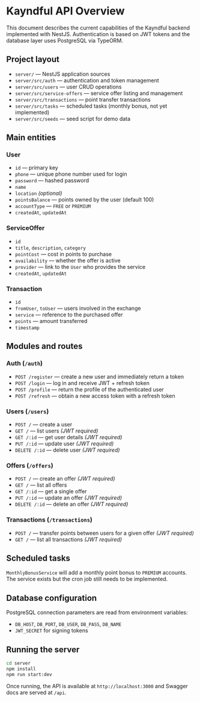 # Kayndful API Overview

This document describes the current capabilities of the Kayndful backend implemented with NestJS. Authentication is based on JWT tokens and the database layer uses PostgreSQL via TypeORM.

## Project layout

- `server/` — NestJS application sources
- `server/src/auth` — authentication and token management
- `server/src/users` — user CRUD operations
- `server/src/service-offers` — service offer listing and management
- `server/src/transactions` — point transfer transactions
- `server/src/tasks` — scheduled tasks (monthly bonus, not yet implemented)
- `server/src/seeds` — seed script for demo data

## Main entities

### User
- `id` — primary key
- `phone` — unique phone number used for login
- `password` — hashed password
- `name`
- `location` *(optional)*
- `pointsBalance` — points owned by the user (default 100)
- `accountType` — `FREE` or `PREMIUM`
- `createdAt`, `updatedAt`

### ServiceOffer
- `id`
- `title`, `description`, `category`
- `pointCost` — cost in points to purchase
- `availability` — whether the offer is active
- `provider` — link to the `User` who provides the service
- `createdAt`, `updatedAt`

### Transaction
- `id`
- `fromUser`, `toUser` — users involved in the exchange
- `service` — reference to the purchased offer
- `points` — amount transferred
- `timestamp`

## Modules and routes

### Auth (`/auth`)
- `POST /register` — create a new user and immediately return a token
- `POST /login` — log in and receive JWT + refresh token
- `POST /profile` — return the profile of the authenticated user
- `POST /refresh` — obtain a new access token with a refresh token

### Users (`/users`)
- `POST /` — create a user
- `GET /` — list users *(JWT required)*
- `GET /:id` — get user details *(JWT required)*
- `PUT /:id` — update user *(JWT required)*
- `DELETE /:id` — delete user *(JWT required)*

### Offers (`/offers`)
- `POST /` — create an offer *(JWT required)*
- `GET /` — list all offers
- `GET /:id` — get a single offer
- `PUT /:id` — update an offer *(JWT required)*
- `DELETE /:id` — delete an offer *(JWT required)*

### Transactions (`/transactions`)
- `POST /` — transfer points between users for a given offer *(JWT required)*
- `GET /` — list all transactions *(JWT required)*

## Scheduled tasks

`MonthlyBonusService` will add a monthly point bonus to `PREMIUM` accounts. The service exists but the cron job still needs to be implemented.

## Database configuration

PostgreSQL connection parameters are read from environment variables:

- `DB_HOST`, `DB_PORT`, `DB_USER`, `DB_PASS`, `DB_NAME`
- `JWT_SECRET` for signing tokens

## Running the server

```bash
cd server
npm install
npm run start:dev
```

Once running, the API is available at `http://localhost:3000` and Swagger docs are served at `/api`.
